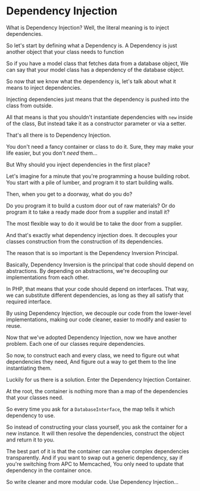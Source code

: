 Dependency Injection
====================

What is Dependency Injection?
Well, the literal meaning is to inject dependencies.

So let's start by defining what a Dependency is.
A Dependency is just another object that your class needs to function

So if you have a model class that fetches data from a database object,
We can say that your model class has a dependency of the database object.

So now that we know what the dependency is, let's talk about what it means to inject dependencies.

Injecting dependencies just means that the dependency is pushed into the class from outside.

All that means is that you shouldn't instantiate dependencies with `new` inside of the class,
But instead take it as a constructor parameter or via a setter.

That's all there is to Dependency Injection. 

You don't need a fancy container or class to do it.
Sure, they may make your life easier, but you don't *need* them...

But Why should you inject dependencies in the first place?

Let's imagine for a minute that you're programming a house building robot.
You start with a pile of lumber, and program it to start building walls.

Then, when you get to a doorway, what do you do?

Do you program it to build a custom door out of raw materials? 
Or do program it to take a ready made door from a supplier and install it?

The most flexible way to do it would be to take the door from a supplier.

And that's exactly what dependency injection does.
It decouples your classes construction from the construction of its dependencies.

The reason that is so important is the Dependency Inversion Principal.

Basically, Dependency Inversion is the principal that code should depend on abstractions.
By depending on abstractions, we're decoupling our implementations from each other.

In PHP, that means that your code should depend on interfaces.
That way, we can substitute different dependencies, as long as they all satisfy that required interface.

By using Dependency Injection, we decouple our code from the lower-level implementations,
making our code cleaner, easier to modify and easier to reuse.

Now that we've adopted Dependency Injection, now we have another problem.
Each one of our classes require dependencies.

So now, to construct each and every class, we need to figure out what dependencies they need,
And figure out a way to get them to the line instantiating them.

Luckily for us there is a solution.
Enter the Dependency Injection Container.

At the root, the container is nothing more than a map of the dependencies that your classes need.

So every time you ask for a `DatabaseInterface`, the map tells it which dependency to use.

So instead of constructing your class yourself, you ask the container for a new instance.
It will then resolve the dependencies, construct the object and return it to you.

The best part of it is that the container can resolve complex dependencies transparently.
And if you want to swap out a generic dependency, say if you're switching from APC to Memcached, 
You only need to update that dependency in the container once.

So write cleaner and more modular code.
Use Dependency Injection...
